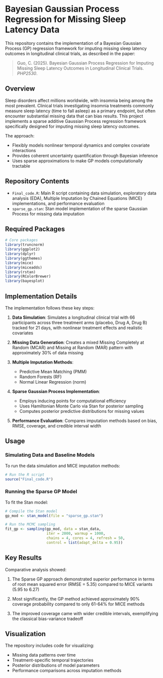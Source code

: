 # Bayesian Gaussian Process Regression for Missing Sleep Latency Data



This repository contains the implementation of a Bayesian Gaussian Process (GP) regression framework for imputing missing sleep latency outcomes in longitudinal clinical trials, as described in the paper:

> Guo, C. (2025). Bayesian Gaussian Process Regression for Imputing Missing Sleep Latency Outcomes in Longitudinal Clinical Trials. *PHP2530*.

## Overview

Sleep disorders affect millions worldwide, with insomnia being among the most prevalent. Clinical trials investigating insomnia treatments commonly measure sleep latency (time to fall asleep) as a primary endpoint, but often encounter substantial missing data that can bias results. This project implements a sparse additive Gaussian Process regression framework specifically designed for imputing missing sleep latency outcomes.

The approach:
- Flexibly models nonlinear temporal dynamics and complex covariate interactions
- Provides coherent uncertainty quantification through Bayesian inference
- Uses sparse approximations to make GP models computationally tractable

## Repository Contents

- `Final_code.R`: Main R script containing data simulation, exploratory data analysis (EDA), Multiple Imputation by Chained Equations (MICE) implementations, and performance evaluation
- `sparse_gp.stan`: Stan model implementation of the sparse Gaussian Process for missing data imputation

## Required Packages

```r
# Core packages
library(truncnorm)
library(ggplot2)
library(dplyr)
library(ggthemes)
library(mice)
library(miceadds)
library(rstan)
library(RColorBrewer)
library(bayesplot)
```

## Implementation Details

The implementation follows these key steps:

1. **Data Simulation**: Simulates a longitudinal clinical trial with 66 participants across three treatment arms (placebo, Drug A, Drug B) tracked for 21 days, with nonlinear treatment effects and realistic covariates

2. **Missing Data Generation**: Creates a mixed Missing Completely at Random (MCAR) and Missing at Random (MAR) pattern with approximately 30% of data missing

3. **Multiple Imputation Methods**:
   - Predictive Mean Matching (PMM)
   - Random Forests (RF)
   - Normal Linear Regression (norm)

4. **Sparse Gaussian Process Implementation**:
   - Employs inducing points for computational efficiency
   - Uses Hamiltonian Monte Carlo via Stan for posterior sampling
   - Computes posterior predictive distributions for missing values

5. **Performance Evaluation**: Compares imputation methods based on bias, RMSE, coverage, and credible interval width

## Usage

### Simulating Data and Baseline Models

To run the data simulation and MICE imputation methods:

```r
# Run the R script
source("Final_code.R")
```

### Running the Sparse GP Model

To fit the Stan model:

```r
# Compile the Stan model
gp_mod <- stan_model(file = "sparse_gp.stan")

# Run the MCMC sampling
fit_gp <- sampling(gp_mod, data = stan_data,
                   iter = 2000, warmup = 1000,
                   chains = 4, cores = 4, refresh = 50,
                   control = list(adapt_delta = 0.95))
```

## Key Results

Comparative analysis showed:

1. The Sparse GP approach demonstrated superior performance in terms of root mean squared error (RMSE = 5.35) compared to MICE variants (5.95 to 6.27)

2. Most significantly, the GP method achieved approximately 90% coverage probability compared to only 61-64% for MICE methods

3. The improved coverage came with wider credible intervals, exemplifying the classical bias-variance tradeoff

## Visualization

The repository includes code for visualizing:

- Missing data patterns over time
- Treatment-specific temporal trajectories
- Posterior distributions of model parameters
- Performance comparisons across imputation methods

